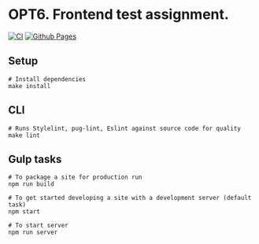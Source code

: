 # OPT6. Frontend test assignment. 
[![CI](https://github.com/Teihden/opt6-test/actions/workflows/CI.yml/badge.svg)](https://github.com/Teihden/opt6-test/actions/workflows/CI.yml)
[![Github Pages](https://github.com/Teihden/opt6-test/actions/workflows/github-pages-with-gulp.yml/badge.svg)](https://github.com/Teihden/opt6-test/actions/workflows/github-pages-with-gulp.yml)

## Setup

```shell
# Install dependencies
make install
```

## CLI

```shell
# Runs Stylelint, pug-lint, Eslint against source code for quality
make lint
```

## Gulp tasks

```shell
# To package a site for production run
npm run build

# To get started developing a site with a development server (default task)
npm start

# To start server
npm run server
```
